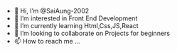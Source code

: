 - 👋 Hi, I’m @SaiAung-2002
- 👀 I’m interested in Front End Development
- 🌱 I’m currently learning Html,Css,JS,React
- 💞️ I’m looking to collaborate on Projects for beginners
- 📫 How to reach me ...

<!---
SaiAung-2002/SaiAung-2002 is a ✨ special ✨ repository because its `README.md` (this file) appears on your GitHub profile.
You can click the Preview link to take a look at your changes.
--->
